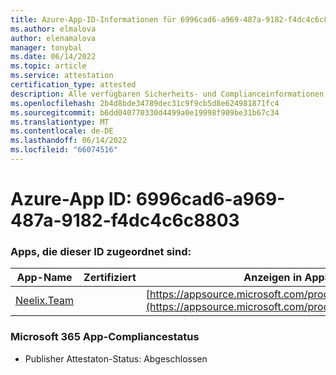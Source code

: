 ```yaml
---
title: Azure-App-ID-Informationen für 6996cad6-a969-487a-9182-f4dc4c6c8803
ms.author: elmalova
author: elenamalova
manager: tonybal
ms.date: 06/14/2022
ms.topic: article
ms.service: attestation
certification_type: attested
description: Alle verfügbaren Sicherheits- und Complianceinformationen für 6996cad6-a969-487a-9182-f4dc4c6c8803.
ms.openlocfilehash: 2b4d8bde34789dec31c9f9cb5d8e624981871fc4
ms.sourcegitcommit: b6dd040770330d4499a0e19998f909be31b67c34
ms.translationtype: MT
ms.contentlocale: de-DE
ms.lasthandoff: 06/14/2022
ms.locfileid: "66074516"
---
```

# <a name="azure-app-id-6996cad6-a969-487a-9182-f4dc4c6c8803"></a>Azure-App ID: 6996cad6-a969-487a-9182-f4dc4c6c8803


### <a name="apps-associated-with-this-id"></a>Apps, die dieser ID zugeordnet sind:
| **App-Name** | **Zertifiziert** | **Anzeigen in AppSource** |
|--------------|---------------|-----------------------|
| [Neelix.Team](../forward/WA200003047.md) |  | [https://appsource.microsoft.com/product/office/WA200003047](https://appsource.microsoft.com/product/office/WA200003047) |

### <a name="microsoft-365-app-compliance-status"></a>Microsoft 365 App-Compliancestatus
- Publisher Attestaton-Status: Abgeschlossen
